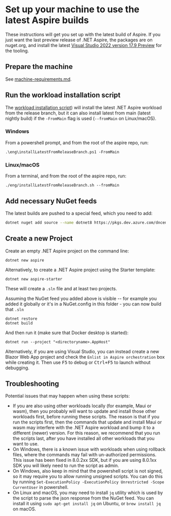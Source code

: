 # Set up your machine to use the latest Aspire builds

These instructions will get you set up with the latest build of Aspire. If you just want the last preview release of .NET Aspire, the packages are on nuget.org, and install the latest [Visual Studio 2022 version 17.9 Preview](https://visualstudio.microsoft.com/vs/preview/) for the tooling.

## Prepare the machine

See [machine-requirements.md](machine-requirements.md).

## Run the workload installation script

The [workload installation script](./../eng/installLatestFromReleaseBranch.ps1)) will install the latest .NET Aspire workload from the release branch, but it can also install latest from main (latest nightly build) if the `-FromMain` flag is used (`--fromMain` on Linux/macOS).

### Windows

From a powershell prompt, and from the root of the aspire repo, run:

```shell
.\eng\installLatestFromReleaseBranch.ps1 -FromMain
```

### Linux/macOS

From a terminal, and from the root of the aspire repo, run:

```shell
./eng/installLatestFromReleaseBranch.sh --fromMain
```

## Add necessary NuGet feeds

The latest builds are pushed to a special feed, which you need to add:
```sh
dotnet nuget add source --name dotnet8 https://pkgs.dev.azure.com/dnceng/public/_packaging/dotnet8/nuget/v3/index.json
```

## Create a new Project

Create an empty .NET Aspire project on the command line:
```shell
dotnet new aspire
```

Alternatively, to create a .NET Aspire project using the Starter template:
```shell
dotnet new aspire-starter
```

These will create a `.sln` file and at least two projects.

Assuming the NuGet feed you added above is visible -- for example you added it globally or it's in a NuGet.config in this folder - you can now build that `.sln`
```shell
dotnet restore
dotnet build
```

And then run it (make sure that Docker desktop is started):
```shell
dotnet run --project "<directoryname>.AppHost"
```

Alternatively, if you are using Visual Studio, you can instead create a new Blazor Web App project and check the `Enlist in Aspire orchestration` box while creating it. Then use <kbd>F5</kbd> to debug or <kbd>Ctrl+F5</kbd> to launch without debugging.

## Troubleshooting

Potential issues that may happen when using these scripts:

- If you are also using other workloads locally (for example, Maui or wasm), then you probably will want to update and install those other workloads first, before running these scripts. The reason is that if you run the scripts first, then the commands that update and install Maui or wasm may interfere with the .NET Aspire workload and bump it to a different (newer) version. For this reason, we recommend that you run the scripts last, after you have installed all other workloads that you want to use.
- On Windows, there is a known issue with workloads when using rollback files, where the commands may fail with un-authorized permissions. This issue has been fixed in 8.0.2xx SDK, but if you are using 8.0.1xx SDK you will likely need to run the script as admin.
- On Windows, also keep in mind that the powershell script is not signed, so it may require you to allow running unsigned scripts. You can do this by running `Set-ExecutionPolicy -ExecutionPolicy Unrestricted -Scope CurrentUser` in powershell.
- On Linux and macOS, you may need to install `jq` utility which is used by the script to parse the json response from the NuGet feed. You can install it using `sudo apt-get install jq` on Ubuntu, or `brew install jq` on macOS.
